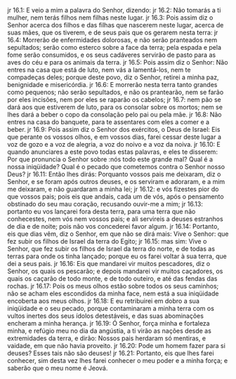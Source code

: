 jr 16.1: E veio a mim a palavra do Senhor, dizendo:
jr 16.2: Não tomarás a ti mulher, nem terás filhos nem filhas neste lugar.
jr 16.3: Pois assim diz o Senhor acerca dos filhos e das filhas que nascerem neste lugar, acerca de suas mães, que os tiverem, e de seus pais que os gerarem nesta terra:
jr 16.4: Morrerão de enfermidades dolorosas, e não serão pranteados nem sepultados; serão como esterco sobre a face da terra; pela espada e pela fome serão consumidos, e os seus cadáveres servirão de pasto para as aves do céu e para os animais da terra.
jr 16.5: Pois assim diz o Senhor: Não entres na casa que está de luto, nem vás a lamentá-los, nem te compadeças deles; porque deste povo, diz o Senhor, retirei a minha paz, benignidade e misericórdia.
jr 16.6: E morrerão nesta terra tanto grandes como pequenos; não serão sepultados, e não os prantearão, nem se farão por eles incisões, nem por eles se raparão os cabelos;
jr 16.7: nem pão se dará aos que estiverem de luto, para os consolar sobre os mortos; nem se lhes dará a beber o copo da consolação pelo pai ou pela mãe.
jr 16.8: Não entres na casa do banquete, para te assentares com eles a comer e a beber.
jr 16.9: Pois assim diz o Senhor dos exércitos, o Deus de Israel: Eis que perante os vossos olhos, e em vossos dias, farei cessar deste lugar a voz de gozo e a voz de alegria, a voz do noivo e a voz da noiva.
jr 16.10: E quando anunciares a este povo todas estas palavras, e eles te disserem: Por que pronuncia o Senhor sobre :nós todo este grande mal? Qual é a nossa iniqüidade? Qual é o pecado que cometemos contra o Senhor nosso Deus?
jr 16.11: Então lhes dirás: Porquanto vossos pais me deixaram, diz o Senhor, e se foram após outros deuses, e os serviram e adoraram, e a mim me deixaram, e não guardaram a minha lei;
jr 16.12: e vós fizestes pior do que vossos pais; pois eis que andais, cada um de vós, após o pensamento obstinado do seu mau coração, recusando ouvir-me a mim;
jr 16.13: portanto eu vos lançarei fora desta terra, para uma terra que não conhecestes, nem vós nem vossos pais; e ali servireis a deuses estranhos de dia e de noite; pois não vos concederei favor algum.
jr 16.14: Portanto, eis que dias vêm, diz o Senhor, em que não se dirá mais: Vive o Senhor: que fez subir os filhos de Israel da terra do Egito;
jr 16.15: mas sim: Vive o Senhor, que fez subir os filhos de Israel da terra do norte, e de todas as terras para onde os tinha lançado; porque eu os farei voltar à sua terra, que dei a seus pais.
jr 16.16: Eis que mandarei vir muitos pescadores, diz o Senhor, os quais os pescarão; e depois mandarei vir muitos caçadores, os quais os caçarão de todo monte, e de todo outeiro, e até das fendas das rochas.
jr 16.17: Pois os meus olhos estão sobre todos os seus caminhos; não se acham eles escondidos da minha face, nem está a sua iniqüidade encoberta aos meus olhos.
jr 16.18: E eu retribuirei em dobro a sua iniqüidade e o seu pecado, porque contaminaram a minha terra com os vultos inertes dos seus ídolos detestáveis, e das suas abominações encheram a minha herança.
jr 16.19: Ó Senhor, força minha e fortaleza minha, e refúgio meu no dia da angústia, a ti virão as nações desde as extremidades da terra, e dirão: Nossos pais herdaram só mentiras, e vaidade, em que não havia proveito.
jr 16.20: Pode um homem fazer para si deuses? Esses tais não são deuses!
jr 16.21: Portanto, eis que lhes farei conhecer, sim desta vez lhes farei conhecer o meu poder e a minha força; e saberão que o meu nome é Jeová.
